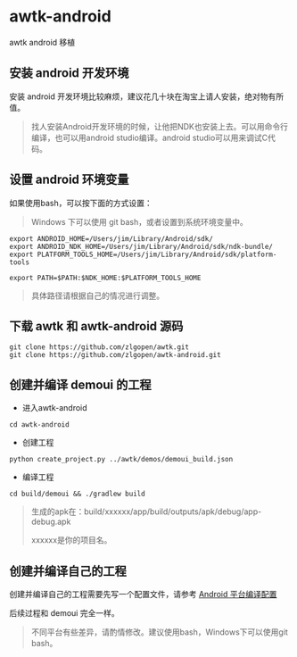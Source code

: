 # awtk-android

awtk android 移植

## 安装 android 开发环境

安装 android 开发环境比较麻烦，建议花几十块在淘宝上请人安装，绝对物有所值。

> 找人安装Android开发环境的时候，让他把NDK也安装上去。可以用命令行编译，也可以用android studio编译。android studio可以用来调试C代码。

## 设置 android 环境变量

如果使用bash，可以按下面的方式设置：

> Windows 下可以使用 git bash，或者设置到系统环境变量中。

```
export ANDROID_HOME=/Users/jim/Library/Android/sdk/
export ANDROID_NDK_HOME=/Users/jim/Library/Android/sdk/ndk-bundle/
export PLATFORM_TOOLS_HOME=/Users/jim/Library/Android/sdk/platform-tools

export PATH=$PATH:$NDK_HOME:$PLATFORM_TOOLS_HOME
```

> 具体路径请根据自己的情况进行调整。


## 下载 awtk 和 awtk-android 源码

```
git clone https://github.com/zlgopen/awtk.git
git clone https://github.com/zlgopen/awtk-android.git
```

## 创建并编译 demoui 的工程

* 进入awtk-android

```
cd awtk-android 
```

* 创建工程

```
python create_project.py ../awtk/demos/demoui_build.json
```

* 编译工程


```
cd build/demoui && ./gradlew build
```

> 生成的apk在：build/xxxxxx/app/build/outputs/apk/debug/app-debug.apk 
> 
> xxxxxx是你的项目名。


## 创建并编译自己的工程

创建并编译自己的工程需要先写一个配置文件，请参考 [Android 平台编译配置](https://github.com/zlgopen/awtk/blob/master/docs/build_config.md)

后续过程和 demoui 完全一样。

> 不同平台有些差异，请酌情修改。建议使用bash，Windows下可以使用git bash。


